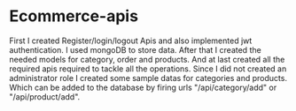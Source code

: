 # Ecommerce-apis
First I created Register/login/logout Apis and also implemented jwt authentication.
I used mongoDB to store data.
After that I created the needed models for category, order and products.
And at last created all the required apis required to tackle all the operations.
Since I did not created an administrator role I created some sample datas for categories and products. Which can be added to the database by firing urls 
"/api/category/add" or "/api/product/add".
